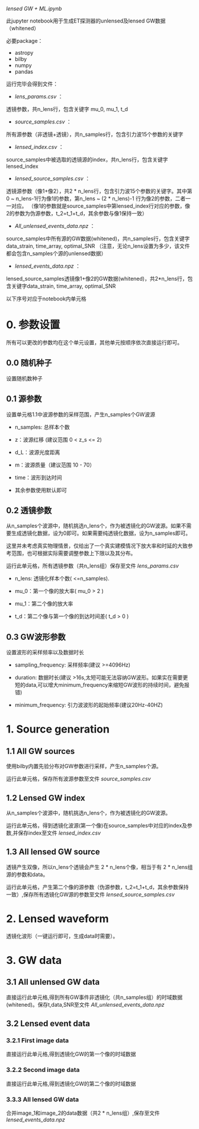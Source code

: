 *lensed GW + ML.ipynb*

此jupyter notebook用于生成ET探测器的unlensed及lensed GW数据（whitened）

必要package：
- astropy
- bilby
- numpy
- pandas

运行完毕会得到文件：

- *lens_params.csv* ：

透镜参数，共n_lens行，包含关键字 mu_0, mu_1, t_d

- *source_samples.csv* ：

所有源参数（非透镜+透镜），共n_samples行，包含引力波15个参数的关键字

- *lensed_index.csv* ：

source_samples中被选取的透镜源的index，共n_lens行，包含关键字 lensed_index

- *lensed_source_samples.csv* ：

透镜源参数（像1+像2），共2 * n_lens行，包含引力波15个参数的关键字。其中第0 ~ n_lens-1行为像1的参数，第n_lens ~ (2 * n_lens)-1 行为像2的参数，二者一一对应。
（像1的参数就是source_samples中第lensed_index行对应的参数，像2的参数为伪源参数，t_2=t_1+t_d，其余参数与像1保持一致）

- *All_unlensed_events_data.npz* ：

source_samples中所有源的GW数据(whitened)，共n_samples行，包含关键字data_strain, time_array, optimal_SNR
（注意，无论n_lens设置为多少，该文件都会包含n_samples个源的unlensed数据）

- *lensed_events_data.npz* ：

lensed_source_samples透镜像1+像2的GW数据(whitened)，共2*n_lens行，包含关键字data_strain, time_array, optimal_SNR


以下序号对应于notebook内单元格

# 0. 参数设置
所有可以更改的参数均在这个单元设置，其他单元按顺序依次直接运行即可。

## 0.0 随机种子
设置随机数种子

## 0.1 源参数
设置单元格1.1中波源参数的采样范围，产生n_samples个GW波源

- n_samples: 总样本个数

- z：波源红移 (建议范围 0 < z_s <= 2)

- d_L：波源光度距离

- m：波源质量（建议范围 10 - 70）

- time：波形到达时间

- 其余参数使用默认即可

## 0.2 透镜参数
从n_samples个波源中，随机挑选n_lens个，作为被透镜化的GW波源。如果不需要生成透镜化数据，设为0即可。如果需要纯透镜化数据，设为n_samples即可。

这里并未考虑真实物理情景，仅给出了一个真实建模情况下放大率和时延的大致参考范围，也可根据实际需要调整参数上下限以及其分布。

运行此单元格，所有透镜参数（共n_lens组）保存至文件 
*lens_params.csv*

- n_lens: 透镜化样本个数( <=n_samples). 

- mu_0：第一个像的放大率( mu_0 > 2 )

- mu_1：第二个像的放大率

- t_d：第二个像与第一个像的到达时间差( t_d > 0 )

## 0.3 GW波形参数
设置波形的采样频率以及数据时长

- sampling_frequency: 采样频率(建议 >=4096Hz)

- duration: 数据时长(建议 >16s,太短可能无法容纳GW波形。如果实在需要更短的data,可以增大minimum_frequency来缩短GW波形的持续时间，避免报错)

- minimum_frequency: 引力波波形的起始频率(建议20Hz-40HZ)


# 1. Source generation

## 1.1 All GW sources
使用bilby内置先验分布对GW参数进行采样，产生n_samples个源。

运行此单元格，保存所有波源参数至文件 
*source_samples.csv*

## 1.2 Lensed GW index
从n_samples个波源中，随机挑选n_lens个，作为被透镜化的GW波源。

运行此单元格，得到透镜化波源(第一个像)在source_samples中对应的index及参数,并保存index至文件
*lensed_index.csv*

## 1.3 All lensed GW source
透镜产生双像，所以n_lens个透镜会产生 2 * n_lens个像，相当于有 2 * n_lens组源的参数和data。

运行此单元格，产生第二个像的源参数（伪源参数，t_2=t_1+t_d，其余参数保持一致）,保存所有透镜化GW源的参数至文件
*lensed_source_samples.csv*


# 2. Lensed waveform
透镜化波形（一键运行即可，生成data时需要）。


# 3. GW data

## 3.1 All unlensed GW data
直接运行此单元格,得到所有GW事件非透镜化（共n_samples组）的时域数据(whitened)。保存t,data,SNR至文件 
*All_unlensed_events_data.npz*

## 3.2 Lensed event data
### 3.2.1 First image data
直接运行此单元格,得到透镜化GW的第一个像的时域数据

### 3.2.2 Second image data
直接运行此单元格,得到透镜化GW的第二个像的时域数据

### 3.3.3 All lensed GW data
合并image_1和image_2的data数据（共2 * n_lens组）,保存至文件 
*lensed_events_data.npz*